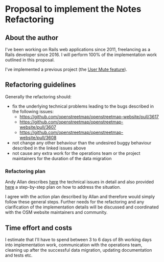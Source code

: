 # Proposal to implement the Notes Refactoring

## About the author

I've been working on Rails web applications since 2011, freelancing as a Rails developer since 2016. I will perform 100% of the implementation work outlined in this proposal.

I've implemented a previous project (the [User Mute feature](..projects/ability-to-mute-other-users)).


## Refactoring guidelines

Generally the refactoring should:

- fix the underlying technical problems leading to the bugs described in the following issues:
  - <https://github.com/openstreetmap/openstreetmap-website/pull/3617>
  - <https://github.com/openstreetmap/openstreetmap-website/pull/3607>
  - <https://github.com/openstreetmap/openstreetmap-website/pull/3608>
- not change any other behaviour than the undesired buggy behaviour described in the linked issues above
- not cause any extra work for the operations team or the project maintainers for the duration of the data migration

### Refactoring plan

Andy Allan describes [here](https://github.com/openstreetmap/openstreetmap-website/issues/3831#issue-1482565414) the technical issues in detail and also provided [here](https://github.com/openstreetmap/openstreetmap-website/issues/3831#issuecomment-1341562044) a step-by-step plan on how to address the situation.

I agree with the action plan described by Allan and therefore would simply follow these general steps. Further needs for the refactoring and any clarification of the implementation details will be discussed and coordinated with the OSM website maintainers and community.


## Time effort and costs

I estimate that I'll have to spend between 3 to 6 days of 8h working days into implementation work, communication with the operations team, cleaning up after the successful data migration, updating documentation and tests etc.